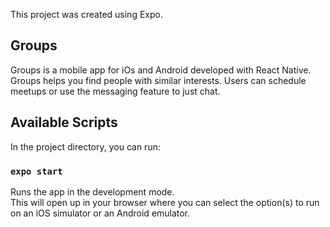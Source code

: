 This project was created using Expo.

## Groups

Groups is a mobile app for iOs and Android developed with React Native. Groups helps you find people with similar interests. Users can schedule meetups or use the messaging feature to just chat.

## Available Scripts

In the project directory, you can run:

### `expo start`

Runs the app in the development mode.<br />
This will open up in your browser where you can select the option(s) to run on an iOS simulator or an Android emulator.

